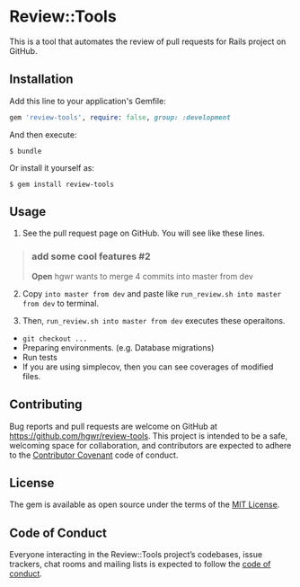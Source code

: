 # Review::Tools

This is a tool that automates the review of pull requests for Rails project on GitHub.

## Installation

Add this line to your application's Gemfile:

```ruby
gem 'review-tools', require: false, group: :development
```

And then execute:

    $ bundle

Or install it yourself as:

    $ gem install review-tools

## Usage

1. See the pull request page on GitHub. You will see like these lines.

> ### add some cool features #2
>
> **Open**	hgwr wants to merge 4 commits into master from dev

2. Copy `into master from dev` and paste like `run_review.sh into master from dev` to terminal.

3. Then, `run_review.sh into master from dev` executes these operaitons.

- `git checkout ...`
- Preparing environments. (e.g. Database migrations)
- Run tests
- If you are using simplecov, then you can see coverages of modified files.

## Contributing

Bug reports and pull requests are welcome on GitHub at https://github.com/hgwr/review-tools. 
This project is intended to be a safe, welcoming space for collaboration, 
and contributors are expected to adhere to the [Contributor Covenant](http://contributor-covenant.org) code of conduct.

## License

The gem is available as open source under the terms of the [MIT License](https://opensource.org/licenses/MIT).

## Code of Conduct

Everyone interacting in the Review::Tools project’s codebases, issue trackers, chat rooms and mailing lists is expected to follow the [code of conduct](https://github.com/hgwr/review-tools/blob/master/CODE_OF_CONDUCT.md).
